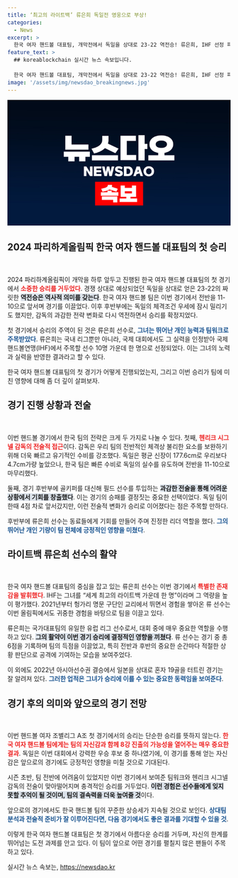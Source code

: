 ```yaml
---
title: ‘최고의 라이트백’ 류은희 독일전 영웅으로 부상!
categories:
  - News
excerpt: >
  한국 여자 핸드볼 대표팀, 개막전에서 독일을 상대로 23-22 역전승! 류은희, IHF 선정 파리올림픽 기대주 10인에 이름 올리며 팀을 이끌어. 충격적 승리로 8강 진출 가능성도 높아졌다!
feature_text: >
  ## koreablockchain 실시간 뉴스 속보입니다.

  한국 여자 핸드볼 대표팀, 개막전에서 독일을 상대로 23-22 역전승! 류은희, IHF 선정 파리올림픽 기대주 10인에 이름 올리며 팀을 이끌어. 충격적 승리로 8강 진출 가능성도 높아졌다!
image: '/assets/img/newsdao_breakingnews.jpg'
---
```


<p><img src="/assets/img/newsdao_breakingnews.jpg" alt="koreablockchain 속보" /></p>

<h2 data-ke-size="size26">2024 파리하계올림픽 한국 여자 핸드볼 대표팀의 첫 승리</h2>

<p data-ke-size="size16">&nbsp;</p>

<p>2024 파리하계올림픽이 개막을 하루 앞두고 진행된 한국 여자 핸드볼 대표팀의 첫 경기에서 <b><span style="color: #ee2323;">소중한 승리를 거두었다</span></b>. 경쟁 상대로 예상되었던 독일을 상대로 얻은 23-22의 짜릿한 <b><span style="background-color: #21538527;">역전승은 역사적 의미를 갖는다</span></b>. 한국 여자 핸드볼 팀은 이번 경기에서 전반을 11-10으로 앞서며 경기를 이끌었다. 이후 후반부에는 독일의 체격조건 우세에 잠시 밀리기도 했지만, 감독의 과감한 전략 변화로 다시 역전하면서 승리를 확정지었다.</p>

<p>첫 경기에서 승리의 주역이 된 것은 류은희 선수로, <b><span style="color: #1a5490;">그녀는 뛰어난 개인 능력과 팀워크로 주목받았다</span></b>. 류은희는 국내 리그뿐만 아니라, 국제 대회에서도 그 실력을 인정받아 국제핸드볼연맹(IHF)에서 주목할 선수 10명 가운데 한 명으로 선정되었다. 이는 그녀의 노력과 실력을 반영한 결과라고 할 수 있다. </p>

<p>한국 여자 핸드볼 대표팀의 첫 경기가 어떻게 진행되었는지, 그리고 이번 승리가 팀에 미친 영향에 대해 좀 더 깊이 살펴보자.</p>

<h2 data-ke-size="size26">경기 진행 상황과 전술</h2>

<p data-ke-size="size16">&nbsp;</p>

<p>이번 핸드볼 경기에서 한국 팀의 전략은 크게 두 가지로 나눌 수 있다. 첫째, <b><span style="color: #ee2323;">헨리크 시그넬 감독의 전술적 접근</span></b>이다. 감독은 우리 팀의 전반적인 체격상 불리한 요소를 보완하기 위해 더욱 빠르고 유기적인 수비를 강조했다. 독일은 평균 신장이 177.6cm로 우리보다 4.7cm가량 높았으나, 한국 팀은 빠른 수비로 독일의 실수를 유도하며 전반을 11-10으로 마무리했다. </p>

<p>둘째, 경기 후반부에 골키퍼를 대신해 필드 선수를 투입하는 <b><span style="background-color: #21538527;">과감한 전술을 통해 어려운 상황에서 기회를 창출했다</span></b>. 이는 경기의 승패를 결정짓는 중요한 선택이었다. 독일 팀이 한때 4점 차로 앞서갔지만, 이런 전술적 변화가 승리로 이어졌다는 점은 주목할 만하다. </p>

<p>후반부에 류은희 선수는 동료들에게 기회를 만들어 주며 진정한 리더 역할을 했다. <b><span style="color: #1a5490;">그의 뛰어난 개인 기량이 팀 전체에 긍정적인 영향을 미쳤다</span></b>.</p>

<h2 data-ke-size="size26">라이트백 류은희 선수의 활약</h2>

<p data-ke-size="size16">&nbsp;</p>

<p>한국 여자 핸드볼 대표팀의 중심을 잡고 있는 류은희 선수는 이번 경기에서 <b><span style="color: #ee2323;">특별한 존재감을 발휘했다</span></b>. IHF는 그녀를 “세계 최고의 라이트백 가운데 한 명”이라며 그 역량을 높이 평가했다. 2021년부터 헝가리 명문 구단인 교리에서 뛰면서 경험을 쌓아온 류 선수는 이번 올림픽에서도 귀중한 경험을 바탕으로 팀을 이끌고 있다.</p>

<p>류은희는 국가대표팀의 유일한 유럽 리그 선수로서, 대회 중에 매우 중요한 역할을 수행하고 있다. <b><span style="background-color: #21538527;">그의 활약이 이번 경기 승리에 결정적인 영향을 끼쳤다</span></b>. 류 선수는 경기 중 총 6점을 기록하며 팀의 득점을 이끌었고, 특히 전반과 후반의 중요한 순간마다 적절한 상황 판단으로 공격에 기여하는 모습을 보여주었다. </p>

<p>이 외에도 2022년 아시아선수권 결승에서 일본을 상대로 혼자 19골을 터트린 경기는 잘 알려져 있다. <b><span style="color: #1a5490;">그러한 업적은 그녀가 승리에 이를 수 있는 중요한 동력임을 보여준다</span></b>.</p>

<h2 data-ke-size="size26">경기 후의 의미와 앞으로의 경기 전망</h2>

<p data-ke-size="size16">&nbsp;</p>

<p>이번 핸드볼 여자 조별리그 A조 첫 경기에서의 승리는 단순한 승리를 뜻하지 않는다. <b><span style="color: #ee2323;">한국 여자 핸드볼 팀에게는 팀의 자신감과 함께 8강 진출의 가능성을 열어주는 매우 중요한 결과</span></b>. 독일은 이번 대회에서 강력한 우승 후보 중 하나였기에, 이 경기를 통해 얻는 자신감은 앞으로의 경기에도 긍정적인 영향을 미칠 것으로 기대된다.</p>

<p>시즌 초반, 팀 전반에 어려움이 있었지만 이번 경기에서 보여준 팀워크와 헨리크 시그넬 감독의 전술이 맞아떨어지며 충격적인 승리를 거두었다. <b><span style="background-color: #21538527;">이런 경험은 선수들에게 잊지 못할 추억이 될 것이며, 팀의 결속력을 더욱 높여줄 것</span></b>이다.</p>

<p>앞으로의 경기에서도 한국 핸드볼 팀의 꾸준한 상승세가 지속될 것으로 보인다. <b><span style="color: #1a5490;">상대팀 분석과 전술적 준비가 잘 이루어진다면, 다음 경기에서도 좋은 결과를 기대할 수 있을 것</span></b>. </p>

<p>이렇게 한국 여자 핸드볼 대표팀은 첫 경기에서 아름다운 승리를 거두며, 자신의 한계를 뛰어넘는 도전 과제를 안고 있다. 이 팀이 앞으로 어떤 경기를 펼칠지 많은 팬들이 주목하고 있다.</p>
실시간 뉴스 속보는, <a href="https://newsdao.kr" rel="dofollow">https://newsdao.kr</a>


